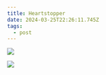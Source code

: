```yaml
---
title: Heartstopper
date: 2024-03-25T22:26:11.745Z
tags:
  - post
---
```

![](/japan/media/1000016555.jpg)

![](/japan/media/393346.jpg)